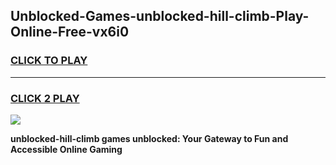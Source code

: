 
## Unblocked-Games-unblocked-hill-climb-Play-Online-Free-vx6i0
<h3>
<a href="https://premium76.site?title=unblocked-hill-climb&ref=26A">CLICK TO PLAY</a></h3>
<hr>

<h3>
<a href="https://premium76.site?title=unblocked-hill-climb&ref=26A">CLICK 2 PLAY</a>
  
</h3>

<a href="https://premium76.site?title=unblocked-hill-climb&ref=26A"><img src="https://clearcache.store/games.png"></a>


**unblocked-hill-climb games unblocked: Your Gateway to Fun and Accessible Online Gaming**
